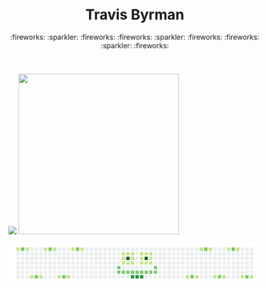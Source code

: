 
<!--
**travisbyr/travisbyr** is a ✨ _special_ ✨ repository because its `README.md` (this file) appears on your GitHub profile.


Here are some ideas to get you started:

- 🔭 I’m currently working on ...
- 🌱 I’m currently learning ...
- 👯 I’m looking to collaborate on ...
- 🤔 I’m looking for help with ...
- 💬 Ask me about ...
- 📫 How to reach me: ...
- 😄 Pronouns: ...
- ⚡ Fun fact: ...


-->


<div align="center">
  <h1>Travis Byrman</h1>
  <p align="center">
    <a>:fireworks:</a> 
    <a>:sparkler:</a>
    <a>:fireworks:</a>
    <a>:fireworks:</a> 
    <a>:sparkler:</a>
    <a>:fireworks:</a>
    <a>:fireworks:</a> 
    <a>:sparkler:</a>
    <a>:fireworks:</a>
  </p>
  </div>
  <br />
    <br />
  
  <div>
  <a><img src="https://github-readme-stats.vercel.app/api?username=travisbyr&show_icons=true&line_height=40&theme=default&include_all_commits=true"></a>
  <a><img width="320" height="320" src="https://github-readme-stats.vercel.app/api/top-langs/?username=travisbyr&layout=compact)](https://github.com/anuraghazra/github-readme-stats"></a>
  </div>
  <p align="center">
</p>
<a>
    <img src="https://github.com/travisbyr/travisbyr/blob/master/images/image1.png" />
  </a>


